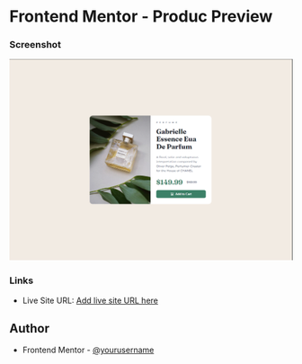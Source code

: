 # Frontend Mentor - Produc Preview

### Screenshot

![](/images/Captura.png)

### Links

- Live Site URL: [Add live site URL here]()


## Author

- Frontend Mentor - [@yourusername](https://www.frontendmentor.io/profile/Eduardo347387)

